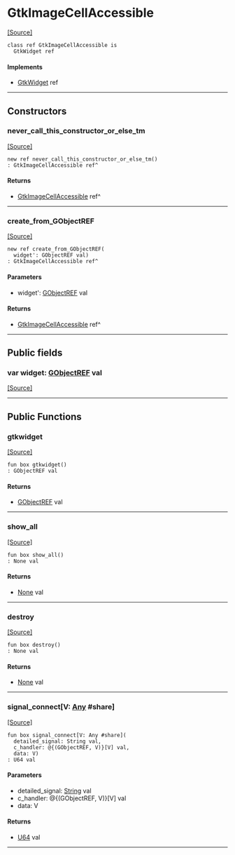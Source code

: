 # GtkImageCellAccessible
<span class="source-link">[[Source]](src/gtk3/GtkImageCellAccessible.md#L6)</span>
```pony
class ref GtkImageCellAccessible is
  GtkWidget ref
```

#### Implements

* [GtkWidget](gtk3-GtkWidget.md) ref

---

## Constructors

### never_call_this_constructor_or_else_tm
<span class="source-link">[[Source]](src/gtk3/GtkImageCellAccessible.md#L10)</span>


```pony
new ref never_call_this_constructor_or_else_tm()
: GtkImageCellAccessible ref^
```

#### Returns

* [GtkImageCellAccessible](gtk3-GtkImageCellAccessible.md) ref^

---

### create_from_GObjectREF
<span class="source-link">[[Source]](src/gtk3/GtkImageCellAccessible.md#L13)</span>


```pony
new ref create_from_GObjectREF(
  widget': GObjectREF val)
: GtkImageCellAccessible ref^
```
#### Parameters

*   widget': [GObjectREF](gtk3-..-gobject-GObjectREF.md) val

#### Returns

* [GtkImageCellAccessible](gtk3-GtkImageCellAccessible.md) ref^

---

## Public fields

### var widget: [GObjectREF](gtk3-..-gobject-GObjectREF.md) val
<span class="source-link">[[Source]](src/gtk3/GtkImageCellAccessible.md#L7)</span>



---

## Public Functions

### gtkwidget
<span class="source-link">[[Source]](src/gtk3/GtkImageCellAccessible.md#L9)</span>


```pony
fun box gtkwidget()
: GObjectREF val
```

#### Returns

* [GObjectREF](gtk3-..-gobject-GObjectREF.md) val

---

### show_all
<span class="source-link">[[Source]](src/gtk3/GtkWidget.md#L4)</span>


```pony
fun box show_all()
: None val
```

#### Returns

* [None](builtin-None.md) val

---

### destroy
<span class="source-link">[[Source]](src/gtk3/GtkWidget.md#L7)</span>


```pony
fun box destroy()
: None val
```

#### Returns

* [None](builtin-None.md) val

---

### signal_connect\[V: [Any](builtin-Any.md) #share\]
<span class="source-link">[[Source]](src/gtk3/GtkWidget.md#L10)</span>


```pony
fun box signal_connect[V: Any #share](
  detailed_signal: String val,
  c_handler: @{(GObjectREF, V)}[V] val,
  data: V)
: U64 val
```
#### Parameters

*   detailed_signal: [String](builtin-String.md) val
*   c_handler: @{(GObjectREF, V)}[V] val
*   data: V

#### Returns

* [U64](builtin-U64.md) val

---

